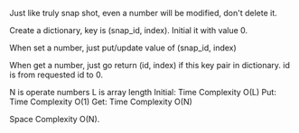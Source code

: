 Just like truly snap shot, even a number will be modified, don't delete it.

Create a dictionary, key is (snap_id, index). Initial it with value 0.

When set a number, just put/update value of (snap_id, index)

When get a number, just go return (id, index) if this key pair in dictionary. id is from requested id to 0.


N is operate numbers
L is array length
Initial:
    Time Complexity O(L)
Put:
    Time Complexity O(1)
Get:
    Time Complexity O(N)

Space Complexity O(N). 